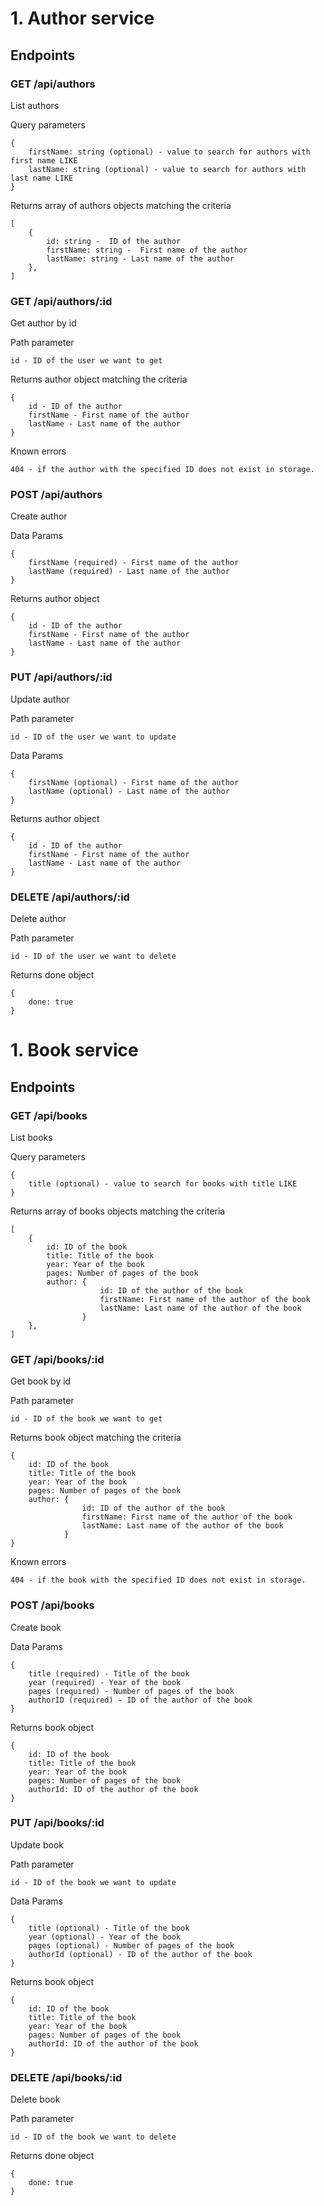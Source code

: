 # 1. Author service

## Endpoints

### GET /api/authors
List authors

Query parameters

    {
        firstName: string (optional) - value to search for authors with first name LIKE
        lastName: string (optional) - value to search for authors with last name LIKE
    }

Returns array of authors objects matching the criteria

    [
        {
            id: string -  ID of the author
            firstName: string -  First name of the author
            lastName: string - Last name of the author
        },
    ]

### GET /api/authors/:id
Get author by id

Path parameter

    id - ID of the user we want to get

Returns author object matching the criteria

    {
        id - ID of the author
        firstName - First name of the author
        lastName - Last name of the author
    }

Known errors

    404 - if the author with the specified ID does not exist in storage.

### POST /api/authors
Create author

Data Params

    {
        firstName (required) - First name of the author
        lastName (required) - Last name of the author
    }

Returns author object

    {
        id - ID of the author
        firstName - First name of the author
        lastName - Last name of the author
    }

### PUT /api/authors/:id
Update author

Path parameter

    id - ID of the user we want to update

Data Params

    {
        firstName (optional) - First name of the author
        lastName (optional) - Last name of the author
    }

Returns author object

    {
        id - ID of the author
        firstName - First name of the author
        lastName - Last name of the author
    }

### DELETE /api/authors/:id
Delete author

Path parameter

    id - ID of the user we want to delete

Returns done object

    {
        done: true
    }

# 1. Book service

## Endpoints

### GET /api/books
List books

Query parameters

    {
        title (optional) - value to search for books with title LIKE
    }

Returns array of books objects matching the criteria

    [
        {
            id: ID of the book
            title: Title of the book
            year: Year of the book
            pages: Number of pages of the book
            author: {
                        id: ID of the author of the book
                        firstName: First name of the author of the book
                        lastName: Last name of the author of the book
                    }
        },
    ]

### GET /api/books/:id
Get book by id

Path parameter

    id - ID of the book we want to get

Returns book object matching the criteria

    {
        id: ID of the book
        title: Title of the book
        year: Year of the book
        pages: Number of pages of the book
        author: {
                    id: ID of the author of the book
                    firstName: First name of the author of the book
                    lastName: Last name of the author of the book
                }
    }

Known errors

    404 - if the book with the specified ID does not exist in storage.

### POST /api/books
Create book

Data Params

    {
        title (required) - Title of the book
        year (required) - Year of the book
        pages (required) - Number of pages of the book
        authorID (required) - ID of the author of the book
    }

Returns book object

    {
        id: ID of the book
        title: Title of the book
        year: Year of the book
        pages: Number of pages of the book
        authorId: ID of the author of the book
    }

### PUT /api/books/:id
Update book

Path parameter

    id - ID of the book we want to update

Data Params

    {
        title (optional) - Title of the book
        year (optional) - Year of the book
        pages (optional) - Number of pages of the book
        authorId (optional) - ID of the author of the book
    }

Returns book object

    {
        id: ID of the book
        title: Title of the book
        year: Year of the book
        pages: Number of pages of the book
        authorId: ID of the author of the book
    }

### DELETE /api/books/:id
Delete book

Path parameter

    id - ID of the book we want to delete

Returns done object

    {
        done: true
    }
